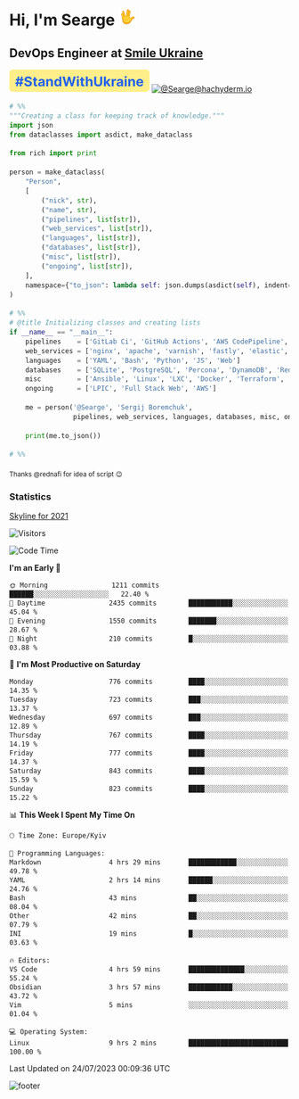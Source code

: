 # Hi, I'm Searge <img src="images/vulcan.webp" style="display: inline-block; margin: 0; height: 2rem" alt="Vulcan salute" />

## DevOps Engineer at [Smile Ukraine](https://smile-ukraine.com/en)

[![Stand With Ukraine](https://raw.githubusercontent.com/vshymanskyy/StandWithUkraine/main/badges/StandWithUkraine.svg)](https://stand-with-ukraine.pp.ua)
<a rel="me" href="https://hachyderm.io/@Searge">![@Searge@hachyderm.io](https://img.shields.io/badge/-@Searge-%232B90D9?logo=mastodon&logoColor=white)</a>

```python
# %%
"""Creating a class for keeping track of knowledge."""
import json
from dataclasses import asdict, make_dataclass

from rich import print

person = make_dataclass(
    "Person",
    [
        ("nick", str),
        ("name", str),
        ("pipelines", list[str]),
        ("web_services", list[str]),
        ("languages", list[str]),
        ("databases", list[str]),
        ("misc", list[str]),
        ("ongoing", list[str]),
    ],
    namespace={"to_json": lambda self: json.dumps(asdict(self), indent=4)},
)

# %%
# @title Initializing classes and creating lists
if __name__ == "__main__":
    pipelines    = ['GitLab Ci', 'GitHub Actions', 'AWS CodePipeline', 'Jenkins']
    web_services = ['nginx', 'apache', 'varnish', 'fastly', 'elastic', 'solr']
    languages    = ['YAML', 'Bash', 'Python', 'JS', 'Web']
    databases    = ['SQLite', 'PostgreSQL', 'Percona', 'DynamoDB', 'Redis']
    misc         = ['Ansible', 'Linux', 'LXC', 'Docker', 'Terraform', 'AWS']
    ongoing      = ['LPIC', 'Full Stack Web', 'AWS']

    me = person('@Searge', 'Sergij Boremchuk',
                pipelines, web_services, languages, databases, misc, ongoing)

    print(me.to_json())

# %%

```

<sub>Thanks @rednafi for idea of script :wink:</sub>

### Statistics

[Skyline for 2021](https://skyline.github.com/Searge/2021)

![Visitors](https://komarev.com/ghpvc/?username=searge&label=Profile%20views&color=0e75b6&style=flat) 
<!--START_SECTION:waka-->
![Code Time](http://img.shields.io/badge/Code%20Time-2%2C154%20hrs%2046%20mins-blue)

**I'm an Early 🐤** 

```text
🌞 Morning                1211 commits        ██████░░░░░░░░░░░░░░░░░░░   22.40 % 
🌆 Daytime                2435 commits        ███████████░░░░░░░░░░░░░░   45.04 % 
🌃 Evening                1550 commits        ███████░░░░░░░░░░░░░░░░░░   28.67 % 
🌙 Night                  210 commits         █░░░░░░░░░░░░░░░░░░░░░░░░   03.88 % 
```
📅 **I'm Most Productive on Saturday** 

```text
Monday                   776 commits         ████░░░░░░░░░░░░░░░░░░░░░   14.35 % 
Tuesday                  723 commits         ███░░░░░░░░░░░░░░░░░░░░░░   13.37 % 
Wednesday                697 commits         ███░░░░░░░░░░░░░░░░░░░░░░   12.89 % 
Thursday                 767 commits         ████░░░░░░░░░░░░░░░░░░░░░   14.19 % 
Friday                   777 commits         ████░░░░░░░░░░░░░░░░░░░░░   14.37 % 
Saturday                 843 commits         ████░░░░░░░░░░░░░░░░░░░░░   15.59 % 
Sunday                   823 commits         ████░░░░░░░░░░░░░░░░░░░░░   15.22 % 
```


📊 **This Week I Spent My Time On** 

```text
🕑︎ Time Zone: Europe/Kyiv

💬 Programming Languages: 
Markdown                 4 hrs 29 mins       ████████████░░░░░░░░░░░░░   49.78 % 
YAML                     2 hrs 14 mins       ██████░░░░░░░░░░░░░░░░░░░   24.76 % 
Bash                     43 mins             ██░░░░░░░░░░░░░░░░░░░░░░░   08.04 % 
Other                    42 mins             ██░░░░░░░░░░░░░░░░░░░░░░░   07.79 % 
INI                      19 mins             █░░░░░░░░░░░░░░░░░░░░░░░░   03.63 % 

🔥 Editors: 
VS Code                  4 hrs 59 mins       ██████████████░░░░░░░░░░░   55.24 % 
Obsidian                 3 hrs 57 mins       ███████████░░░░░░░░░░░░░░   43.72 % 
Vim                      5 mins              ░░░░░░░░░░░░░░░░░░░░░░░░░   01.04 % 

💻 Operating System: 
Linux                    9 hrs 2 mins        █████████████████████████   100.00 % 
```


 Last Updated on 24/07/2023 00:09:36 UTC
<!--END_SECTION:waka-->

![footer](https://capsule-render.vercel.app/api?type=waving&color=gradient&customColorList=14,21&height=82&section=footer)
